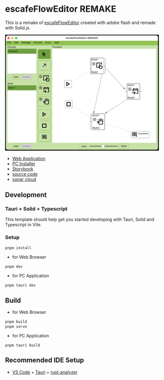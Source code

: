 # escafeFlowEditor REMAKE

This is a remake of [escafeFlowEditor](https://github.com/ryoma100/escafeFlowEditor) created with adobe flash and remade with Solid.js.

<img width="809" alt="flow" src="docs/flow.png">

- [Web Application](https://ryoma100.github.io/escafeFlowEditor-REMAKE/editor/)
- [PC Installer](https://github.com/ryoma100/escafeFlowEditor-REMAKE/releases)
- [Storybook](https://ryoma100.github.io/escafeFlowEditor-REMAKE/storybook-static/)
- [source code](https://github.com/ryoma100/escafeFlowEditor-REMAKE)
- [sonar cloud](https://sonarcloud.io/project/overview?id=ryoma100_escafeFlowEditor-REMAKE)

## Development

### Tauri + Solid + Typescript

This template should help get you started developing with Tauri, Solid and Typescript in Vite.

### Setup

```
pnpm install
```

- for Web Browser

```
pnpm dev
```

- for PC Application

```
pnpm tauri dev
```

## Build

- for Web Browser

```
pnpm build
pnpm serve
```

- for PC Application

```
pnpm tauri build
```

## Recommended IDE Setup

- [VS Code](https://code.visualstudio.com/) + [Tauri](https://marketplace.visualstudio.com/items?itemName=tauri-apps.tauri-vscode) + [rust-analyzer](https://marketplace.visualstudio.com/items?itemName=rust-lang.rust-analyzer)
